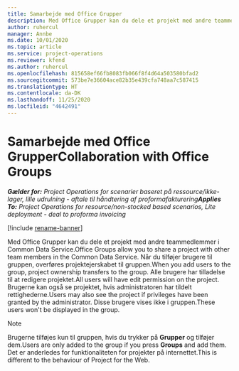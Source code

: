 ```yaml
---
title: Samarbejde med Office Grupper
description: Med Office Grupper kan du dele et projekt med andre teammedlemmer i Common Data Service.
author: ruhercul
manager: Annbe
ms.date: 10/01/2020
ms.topic: article
ms.service: project-operations
ms.reviewer: kfend
ms.author: ruhercul
ms.openlocfilehash: 815658ef66fb8083fb066f8f4d64a503580bfad2
ms.sourcegitcommit: 573be7e36604ace82b35e439cfa748aa7c587415
ms.translationtype: HT
ms.contentlocale: da-DK
ms.lasthandoff: 11/25/2020
ms.locfileid: "4642491"
---
```

# <a name="collaboration-with-office-groups"></a><span data-ttu-id="31898-103">Samarbejde med Office Grupper</span><span class="sxs-lookup"><span data-stu-id="31898-103">Collaboration with Office Groups</span></span>

<span data-ttu-id="31898-104">_**Gælder for:** Project Operations for scenarier baseret på ressource/ikke-lager, lille udrulning - aftale til håndtering af proformafakturering_</span><span class="sxs-lookup"><span data-stu-id="31898-104">_**Applies To:** Project Operations for resource/non-stocked based scenarios, Lite deployment - deal to proforma invoicing_</span></span>

[!include [rename-banner](~/includes/cc-data-platform-banner.md)]

<span data-ttu-id="31898-105">Med Office Grupper kan du dele et projekt med andre teammedlemmer i Common Data Service.</span><span class="sxs-lookup"><span data-stu-id="31898-105">Office Groups allow you to share a project with other team members in the Common Data Service.</span></span> <span data-ttu-id="31898-106">Når du tilføjer brugere til gruppen, overføres projektejerskabet til gruppen.</span><span class="sxs-lookup"><span data-stu-id="31898-106">When you add users to the group, project ownership transfers to the group.</span></span> <span data-ttu-id="31898-107">Alle brugere har tilladelse til at redigere projektet.</span><span class="sxs-lookup"><span data-stu-id="31898-107">All users will have edit permission on the project.</span></span> <span data-ttu-id="31898-108">Brugerne kan også se projektet, hvis administratoren har tildelt rettighederne.</span><span class="sxs-lookup"><span data-stu-id="31898-108">Users may also see the project if privileges have been granted by the administrator.</span></span> <span data-ttu-id="31898-109">Disse brugere vises ikke i gruppen.</span><span class="sxs-lookup"><span data-stu-id="31898-109">These users won't be displayed in the group.</span></span>

> [!NOTE] 
> <span data-ttu-id="31898-110">Brugerne tilføjes kun til gruppen, hvis du trykker på **Grupper** og tilføjer dem.</span><span class="sxs-lookup"><span data-stu-id="31898-110">Users are only added to the group if you press **Groups** and add them.</span></span> <span data-ttu-id="31898-111">Det er anderledes for funktionaliteten for projekter på internettet.</span><span class="sxs-lookup"><span data-stu-id="31898-111">This is different to the behaviour of Project for the Web.</span></span> 

